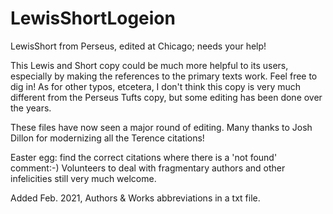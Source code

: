 # LewisShortLogeion
LewisShort from Perseus, edited at Chicago; needs your help! 

This Lewis and Short copy could be much more helpful to its users, especially by making the references to the primary texts work. 
Feel free to dig in! As for other typos, etcetera, I don't think this copy is very much different from the Perseus Tufts copy, 
but some editing has been done over the years. 

These files have now seen a major round of editing. Many thanks to Josh Dillon for modernizing all the Terence citations!

Easter egg: find the correct citations where there is a 'not found' comment:-) Volunteers to deal with fragmentary authors and other infelicities still very much welcome. 

Added Feb. 2021, Authors & Works abbreviations in a txt file. 
